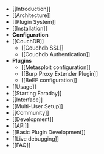 * [[Introduction]]
* [[Architecture]]
* [[Plugin System]]
* [[Installation]]
* **Configuration**
 * [[CouchDB]]
    * [[Couchdb SSL]]
    * [[Couchdb Authentication]]
  * **Plugins**
     * [[Metasploit configuration]]
     * [[Burp Proxy Extender Plugin]]
     * [[BeEF configuration]]
* [[Usage]]
 * [[Starting Faraday]]
 * [[Interface]]
 * [[Multi-User Setup]]
* [[Community]]
* [[Development]]
 * [[API]]
 * [[Basic Plugin Development]]
 * [[Live debugging]]
* [[FAQ]]